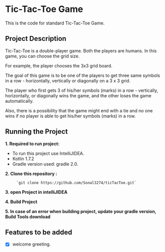 # Tic-Tac-Toe Game

This is the code for standard Tic-Tac-Toe Game.

## Project Description 

Tic-Tac-Toe is a double-player game. Both the players are humans.
In this game, you can choose the grid size.

For example, the player chooses the 3x3 grid board.

The goal of this game is to be one of the players to get three same symbols in a row -
horizontally, vertically or diagonally on a 3 x 3 grid. 

The player who first gets 3 of his/her symbols (marks) in a row - 
vertically, horizontally, or diagonally wins the game, and the other loses the game automatically.

Also, there is a possibility that the game might end with a tie and no one wins if no player is able
to get his/her symbols (marks) in a row.

## Running the Project

**1. Required to run project:**
 - To run this project use IntelliJIDEA.
 - Kotlin 1.7.2
 - Gradle version used: gradle 2.0.

**2. Clone this repository :**

         `git clone https://github.com/Sonal3274/ticTacToe.git`

**3. open Project in intelliJIDEA**

**4. Build Project**

**5. In case of an error when building project, update your gradle version, Build Tools download**

## Features to be added

- [x] welcome greeting.